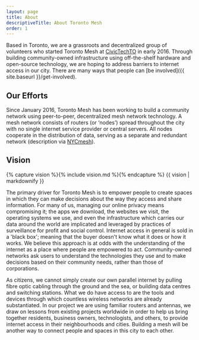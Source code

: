 ```yaml
---
layout: page
title: About
descriptiveTitle: About Toronto Mesh
order: 1
---
```


Based in Toronto, we are a grassroots and decentralized group of volunteers who started Toronto Mesh at [CivicTechTO](http://civictech.ca) in early 2016.  Through building community-owned infrastructure using off-the-shelf hardware and open-source technology, we are hoping to address barriers to internet access in our city. There are many ways that people can [be involved]({{ site.baseurl }}/get-involved).

## Our Efforts

Since January 2016, Toronto Mesh has been working to build a community network using peer-to-peer, decentralized mesh network technology.
A mesh network consists of routers (or ‘nodes’) spread throughout the city with no single internet service provider or central servers. All nodes cooperate in the distribution of data, serving as a separate and redundant network (description via [NYCmesh](https://nycmesh.net/)).

## Vision

{% capture vision %}{% include vision.md %}{% endcapture %}
{{ vision | markdownify }}

The primary driver for Toronto Mesh is to empower people to create spaces in which they can make decisions about the way they access and share information. For many of us, managing our online privacy means compromising it; the apps we download, the websites we visit, the operating systems we use, and even the infrastructure which carries our data around the world are implicated and leveraged by practices of surveillance for profit and social control. Internet access in general is sold in a 'black box'; meaning that the buyer doesn't know what it does or how it works. We believe this approach is at odds with the understanding of the internet as a place where people are empowered to act. Community-owned networks ask users to understand the technologies they use and to make decisions based on their community needs, rather than those of corporations.

As citizens, we cannot simply create our own parallel internet by pulling fibre optic cabling through the ground and the sea, or building data centres and switching stations. What we do have access to are the tools and devices through which countless wireless networks are already substantiated. In our project we are using familiar routers and antennas, we draw on lessons from existing projects worldwide in order to help us bring together residents, business owners, technologists, and others, to provide internet access in their neighbourhoods and cities. Building a mesh will be another way to connect people and spaces in this city to each other.
